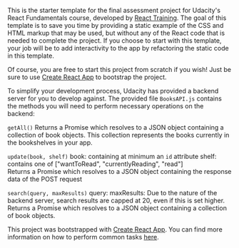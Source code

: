 This is the starter template for the final assessment project for Udacity's React Fundamentals course, developed by [React Training](https://reacttraining.com). The goal of this template is to save you time by providing a static example of the CSS and HTML markup that may be used, but without any of the React code that is needed to complete the project. If you choose to start with this template, your job will be to add interactivity to the app by refactoring the static code in this template.

Of course, you are free to start this project from scratch if you wish! Just be sure to use [Create React App](https://github.com/facebookincubator/create-react-app) to bootstrap the project.

To simplify your development process, Udacity has provided a backend server for you to develop against. The provided file `BooksAPI.js` contains the methods you will need to perform necessary operations on the backend:

`getAll()` 
Returns a Promise<JSON> which resolves to a JSON object containing a collection of book objects.
This collection represents the books currently in the bookshelves in your app.

`update(book, shelf)`
book: <Object> containing at minimum an `id` attribute
shelf: <String> contains one of ["wantToRead", "currentlyReading", "read"]  
Returns a Promise<JSON> which resolves to a JSON object containing the response data of the POST request

`search(query, maxResults)`
query: <String>
maxResults: <Integer> Due to the nature of the backend server, search results are capped at 20, even if this is set higher.
Returns a Promise<JSON> which resolves to a JSON object containing a collection of book objects. 

This project was bootstrapped with [Create React App](https://github.com/facebookincubator/create-react-app). You can find more information on how to perform common tasks [here](https://github.com/facebookincubator/create-react-app/blob/master/packages/react-scripts/template/README.md).
